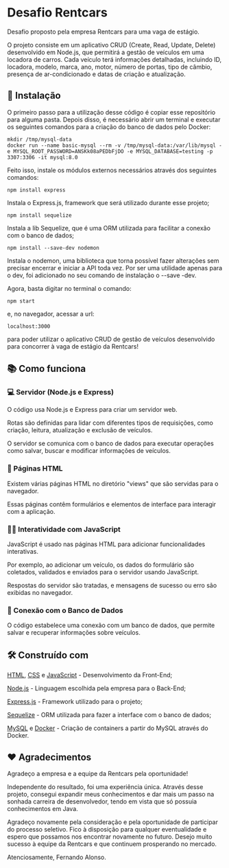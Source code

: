 # Desafio Rentcars

Desafio proposto pela empresa Rentcars para uma vaga de estágio.

O projeto consiste em um aplicativo CRUD (Create, Read, Update, Delete) desenvolvido em Node.js, que permitirá a gestão de veículos em uma locadora de carros. Cada veículo terá informações detalhadas, incluindo ID, locadora, modelo, marca, ano, motor, número de portas, tipo de câmbio, presença de ar-condicionado e datas de criação e atualização.

## 🔧 Instalação

O primeiro passo para a utilização desse código é copiar esse repositório para alguma pasta. Depois disso, é necessário abrir um terminal e executar os seguintes comandos para a criação do banco de dados pelo Docker:

```
mkdir /tmp/mysql-data
docker run --name basic-mysql --rm -v /tmp/mysql-data:/var/lib/mysql -e MYSQL_ROOT_PASSWORD=ANSKk08aPEDbFjDO -e MYSQL_DATABASE=testing -p 3307:3306 -it mysql:8.0
```
Feito isso, instale os módulos externos necessários através dos seguintes comandos: 

```
npm install express
```
Instala o Express.js, framework que será utilizado durante esse projeto;

```
npm install sequelize
```
Instala a lib Sequelize, que é uma ORM utilizada para facilitar a conexão com o banco de dados;

```
npm install --save-dev nodemon
```
Instala o nodemon, uma biblioteca que torna possível fazer alterações sem precisar encerrar e iniciar a API toda vez. Por ser uma utilidade apenas para o dev, foi adicionado no seu comando de instalação o --save -dev.

Agora, basta digitar no terminal o comando:
```
npm start
```
e, no navegador, acessar a url:
```
localhost:3000
```
para poder utilizar o aplicativo CRUD de gestão de veículos desenvolvido para concorrer à vaga de estágio da Rentcars!

## 📚 Como funciona

### 💻 Servidor (Node.js e Express)
O código usa Node.js e Express para criar um servidor web.

Rotas são definidas para lidar com diferentes tipos de requisições, como criação, leitura, atualização e exclusão de veículos.

O servidor se comunica com o banco de dados para executar operações como salvar, buscar e modificar informações de veículos.

### 🧩 Páginas HTML
Existem várias páginas HTML no diretório "views" que são servidas para o navegador.

Essas páginas contêm formulários e elementos de interface para interagir com a aplicação.

### 👨‍💻 Interatividade com JavaScript
JavaScript é usado nas páginas HTML para adicionar funcionalidades interativas.

Por exemplo, ao adicionar um veículo, os dados do formulário são coletados, validados e enviados para o servidor usando JavaScript.

Respostas do servidor são tratadas, e mensagens de sucesso ou erro são exibidas no navegador.

### 📡 Conexão com o Banco de Dados
O código estabelece uma conexão com um banco de dados, que permite salvar e recuperar informações sobre veículos.

## 🛠️ Construído com

[HTML](https://html.com), [CSS](https://developer.mozilla.org/en-US/docs/Web/CSS) e [JavaScript](https://www.javascript.com) - Desenvolvimento da Front-End;

[Node.js](https://nodejs.org/en) - Linguagem escolhida pela empresa para o Back-End;

[Express.js](https://expressjs.com) - Framework utilizado para o projeto;

[Sequelize](https://sequelize.org) - ORM utilizada para fazer a interface com o banco de dados;

[MySQL](https://www.mysql.com) e [Docker](https://hub.docker.com) - Criação de containers a partir do MySQL através do Docker.

## ❤️ Agradecimentos

Agradeço a empresa e a equipe da Rentcars pela oportunidade! 

Independente do resultado, foi uma experiência única. Através desse projeto, consegui expandir meus conhecimentos e dar mais um passo na sonhada carreira de desenvolvedor,
tendo em vista que só possuia conhecimentos em Java.

Agradeço novamente pela consideração e pela oportunidade de participar do processo seletivo. Fico à disposição para qualquer eventualidade e espero que possamos nos encontrar novamente no futuro. Desejo muito sucesso à equipe da Rentcars e que continuem prosperando no mercado. 

Atenciosamente, Fernando Alonso.
